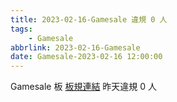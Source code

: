 ```yaml
---
title: 2023-02-16-Gamesale 違規 0 人
tags:
    - Gamesale
abbrlink: 2023-02-16-Gamesale
date: Gamesale-2023-02-16 12:00:00
---
```

Gamesale 板 [板規連結](https://www.ptt.cc/bbs/Gossiping/M.1637425085.A.07D.html)
昨天違規 0 人
